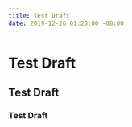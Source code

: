 ```yaml
---
title: Test Draft
date: 2019-12-26 01:20:00 -08:00
---
```


# Test Draft  

## Test Draft  

### Test Draft  